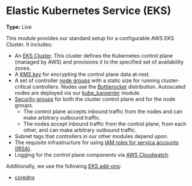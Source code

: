# Elastic Kubernetes Service (EKS)

**Type:** Live

This module provides our standard setup for a configurable AWS EKS Cluster.
It includes:
- An [EKS Cluster](https://docs.aws.amazon.com/eks/latest/userguide/clusters.html). This cluster defines the Kubernetes control plane (managed by AWS) and provisions it to the specified set of availability zones.
- A [KMS key](https://docs.aws.amazon.com/kms/latest/developerguide/overview.html) for encrypting the control plane data at-rest.
- A set of controller [node groups](https://docs.aws.amazon.com/eks/latest/userguide/managed-node-groups.html)
  with a static size for running cluster-critical
  controllers. Nodes use the [Bottlerocket](https://bottlerocket.dev/) distribution.
  Autoscaled nodes are deployed via our [kube_karpenter](../kube_karpenter) module.
- [Security groups](https://docs.aws.amazon.com/vpc/latest/userguide/vpc-security-groups.html)
  for both the cluster control plane and for the node groups. 
    - The control plane accepts inbound traffic from the nodes and can make arbitrary outbound traffic.
    - The nodes accept inbound traffic from the control plane, from each other, and can make arbitrary outbound traffic.
- Subnet tags that controllers in our other modules depend upon.
- The requisite infrastructure for using
  [IAM roles for servica accounts (IRSA)](https://docs.aws.amazon.com/eks/latest/userguide/iam-roles-for-service-accounts.html).
- Logging for the control plane components via
  [AWS Cloudwatch](https://docs.aws.amazon.com/AmazonCloudWatch/latest/logs/Working-with-log-groups-and-streams.html).

Additionally, we use the following [EKS add-ons](https://docs.aws.amazon.com/eks/latest/userguide/eks-add-ons.html):
  - [coredns](https://docs.aws.amazon.com/eks/latest/userguide/managing-coredns.html)